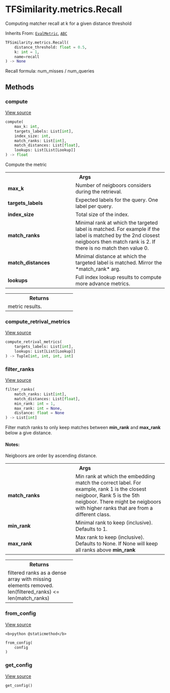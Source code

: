 # TFSimilarity.metrics.Recall





Computing matcher recall at k for a given distance threshold

Inherits From: [`EvalMetric`](../../TFSimilarity/callbacks/EvalMetric.md), [`ABC`](../../TFSimilarity/distances/ABC.md)

```python
TFSimilarity.metrics.Recall(
    distance_threshold: float = 0.5,
    k: int = 1,
    name=recall
) -> None
```



<!-- Placeholder for "Used in" -->

Recall formula: num_misses / num_queries

## Methods

<h3 id="compute">compute</h3>

<a target="_blank" href="https://github.com/tensorflow/similarity/blob/main/tensorflow_similarity/metrics.py#L295-L306">View source</a>

```python
compute(
    max_k: int,
    targets_labels: List[int],
    index_size: int,
    match_ranks: List[int],
    match_distances: List[float],
    lookups: List[List[Lookup]]
) -> float
```


Compute the metric


<!-- Tabular view -->
 <table class="responsive fixed orange">
<colgroup><col width="214px"><col></colgroup>
<tr><th colspan="2">Args</th></tr>

<tr>
<td>
<b>max_k</b>
</td>
<td>
Number of neigboors considers during the retrieval.
</td>
</tr><tr>
<td>
<b>targets_labels</b>
</td>
<td>
Expected labels for the query. One label per query.
</td>
</tr><tr>
<td>
<b>index_size</b>
</td>
<td>
Total size of the index.
</td>
</tr><tr>
<td>
<b>match_ranks</b>
</td>
<td>
Minimal rank at which the targeted label is matched.
For example if the label is matched by the 2nd closest neigboors
then match rank is 2. If there is no match then value 0.
</td>
</tr><tr>
<td>
<b>match_distances</b>
</td>
<td>
Minimal distance at which the targeted label is
matched. Mirror the *match_rank* arg.
</td>
</tr><tr>
<td>
<b>lookups</b>
</td>
<td>
Full index lookup results to compute more advance metrics.
</td>
</tr>
</table>



<!-- Tabular view -->
 <table class="responsive fixed orange">
<colgroup><col width="214px"><col></colgroup>
<tr><th colspan="2">Returns</th></tr>
<tr class="alt">
<td colspan="2">
metric results.
</td>
</tr>

</table>



<h3 id="compute_retrival_metrics">compute_retrival_metrics</h3>

<a target="_blank" href="https://github.com/tensorflow/similarity/blob/main/tensorflow_similarity/metrics.py#L137-L157">View source</a>

```python
compute_retrival_metrics(
    targets_labels: List[int],
    lookups: List[List[Lookup]]
) -> Tuple[int, int, int, int]
```





<h3 id="filter_ranks">filter_ranks</h3>

<a target="_blank" href="https://github.com/tensorflow/similarity/blob/main/tensorflow_similarity/metrics.py#L89-L135">View source</a>

```python
filter_ranks(
    match_ranks: List[int],
    match_distances: List[float],
    min_rank: int = 1,
    max_rank: int = None,
    distance: float = None
) -> List[int]
```


Filter match ranks to only keep matches between <b>min_rank</b>
and <b>max_rank</b> below a give distance.

#### Notes:

Neigboors are order by ascending distance.




<!-- Tabular view -->
 <table class="responsive fixed orange">
<colgroup><col width="214px"><col></colgroup>
<tr><th colspan="2">Args</th></tr>

<tr>
<td>
<b>match_ranks</b>
</td>
<td>
Min rank at which the embedding match the correct
label. For example, rank 1 is the closest neigboor,
Rank 5 is the 5th neigboor. There might be neigboors with
higher ranks that are from a different class.
</td>
</tr><tr>
<td>
<b>min_rank</b>
</td>
<td>
Minimal rank to keep (inclusive). Defaults to 1.
</td>
</tr><tr>
<td>
<b>max_rank</b>
</td>
<td>
Max rank to keep (inclusive). Defaults to None.
If None will keep all ranks above <b>min_rank</b>
</td>
</tr>
</table>



<!-- Tabular view -->
 <table class="responsive fixed orange">
<colgroup><col width="214px"><col></colgroup>
<tr><th colspan="2">Returns</th></tr>
<tr class="alt">
<td colspan="2">
filtered ranks as a dense array with missing elements
removed. len(filtered_ranks) <= len(match_ranks)
</td>
</tr>

</table>



<h3 id="from_config">from_config</h3>

<a target="_blank" href="https://github.com/tensorflow/similarity/blob/main/tensorflow_similarity/metrics.py#L39-L45">View source</a>

``<b>python
@staticmethod</b>``

```python
from_config(
    config
)
```





<h3 id="get_config">get_config</h3>

<a target="_blank" href="https://github.com/tensorflow/similarity/blob/main/tensorflow_similarity/metrics.py#L30-L37">View source</a>

```python
get_config()
```







